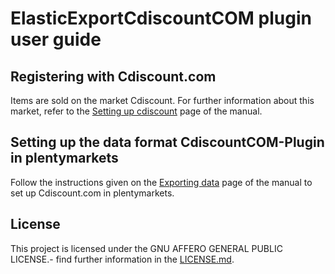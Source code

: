 
# ElasticExportCdiscountCOM plugin user guide

<div class="container-toc"></div>

## Registering with Cdiscount.com

Items are sold on the market Cdiscount. For further information about this market, refer to the [Setting up cdiscount](https://www.plentymarkets.eu/handbuch/multi-channel/cdiscount/) page of the manual.

## Setting up the data format CdiscountCOM-Plugin in plentymarkets

Follow the instructions given on the [Exporting data](https://www.plentymarkets.co.uk/manual/data-exchange/exporting-data/#4) page of the manual to set up Cdiscount.com in plentymarkets.

## License

This project is licensed under the GNU AFFERO GENERAL PUBLIC LICENSE.- find further information in the [LICENSE.md](https://github.com/plentymarkets/plugin-elastic-export-rakuten-de/blob/master/LICENSE.md).

